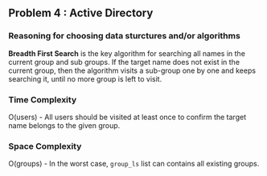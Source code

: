 ## Problem 4 : Active Directory

### Reasoning for choosing data sturctures and/or algorithms

**Breadth First Search** is the key algorithm for searching all names in the current group and sub groups. If the target name does not exist in the current group, then the algorithm visits a sub-group one by one and keeps searching it, until no more group is left to visit.

### Time Complexity

O(users) - All users should be visited at least once to confirm the target name belongs to the given group.

### Space Complexity

O(groups) - In the worst case, `group_ls` list can contains all existing groups.
